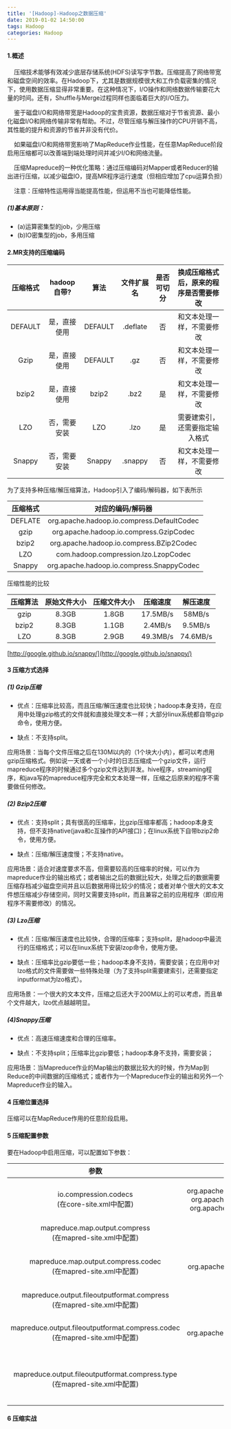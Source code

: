 ```yaml
---
title: '[Hadoop]-Hadoop之数据压缩'
date: 2019-01-02 14:50:00
tags: Hadoop
categories: Hadoop
---
```

#### 1.概述

&nbsp;&nbsp;&nbsp;&nbsp;压缩技术能够有效减少底层存储系统(HDFS)读写字节数。压缩提高了网络带宽和磁盘空间的效率。在Hadoop下，尤其是数据规模很大和工作负载密集的情况下，使用数据压缩显得非常重要。在这种情况下，I/O操作和网络数据传输要花大量的时间。还有，Shuffle与Merge过程同样也面临着巨大的I/O压力。

&nbsp;&nbsp;&nbsp;&nbsp;鉴于磁盘I/O和网络带宽是Hadoop的宝贵资源，数据压缩对于节省资源、最小化磁盘I/O和网络传输非常有帮助。不过，尽管压缩与解压操作的CPU开销不高，其性能的提升和资源的节省并非没有代价。

&nbsp;&nbsp;&nbsp;&nbsp;如果磁盘I/O和网络带宽影响了MapReduce作业性能，在任意MapReduce阶段启用压缩都可以改善端到端处理时间并减少I/O和网络流量。

&nbsp;&nbsp;&nbsp;&nbsp;压缩Mapreduce的一种优化策略：通过压缩编码对Mapper或者Reducer的输出进行压缩，以减少磁盘IO，提高MR程序运行速度（但相应增加了cpu运算负担）

&nbsp;&nbsp;&nbsp;&nbsp;注意：压缩特性运用得当能提高性能，但运用不当也可能降低性能。

##### (1)基本原则：
* (a)运算密集型的job，少用压缩
* (b)IO密集型的job，多用压缩

#### 2.MR支持的压缩编码

|压缩格式|hadoop自带?|算法|文件扩展名|是否可切分|换成压缩格式后，原来的程序是否需要修改|
|:-:|:-:|:-:|:-:|:-:|:-:|
|DEFAULT|是，直接使用|DEFAULT|.deflate|否|和文本处理一样，不需要修改|
|Gzip|是，直接使用|DEFAULT|.gz|否|和文本处理一样，不需要修改|
|bzip2|是，直接使用|bzip2|.bz2|是|和文本处理一样，不需要修改|
|LZO|否，需要安装|LZO|.lzo|是|需要建索引，还需要指定输入格式|
|Snappy|否，需要安装|Snappy|.snappy|否|和文本处理一样，不需要修改|

为了支持多种压缩/解压缩算法，Hadoop引入了编码/解码器，如下表所示

|压缩格式|对应的编码/解码器|
|:-:|:-:|
|DEFLATE|org.apache.hadoop.io.compress.DefaultCodec|
|gzip|org.apache.hadoop.io.compress.GzipCodec|
|bzip2|org.apache.hadoop.io.compress.BZip2Codec|
|LZO|com.hadoop.compression.lzo.LzopCodec|
|Snappy|org.apache.hadoop.io.compress.SnappyCodec|

压缩性能的比较

|压缩算法|原始文件大小|压缩文件大小|压缩速度|解压速度|
|:-:|:-:|:-:|:-:|:-:|
|gzip|8.3GB|1.8GB|17.5MB/s|58MB/s|
|bzip2|8.3GB|1.1GB|2.4MB/s|9.5MB/s|
|LZO|8.3GB|2.9GB|49.3MB/s|74.6MB/s|
[http://google.github.io/snappy/](http://google.github.io/snappy/)

#### 3 压缩方式选择

##### (1) Gzip压缩
* 优点：压缩率比较高，而且压缩/解压速度也比较快；hadoop本身支持，在应用中处理gzip格式的文件就和直接处理文本一样；大部分linux系统都自带gzip命令，使用方便。

* 缺点：不支持split。

应用场景：当每个文件压缩之后在130M以内的（1个块大小内），都可以考虑用gzip压缩格式。例如说一天或者一个小时的日志压缩成一个gzip文件，运行mapreduce程序的时候通过多个gzip文件达到并发。hive程序，streaming程序，和java写的mapreduce程序完全和文本处理一样，压缩之后原来的程序不需要做任何修改。

##### (2) Bzip2压缩

* 优点：支持split；具有很高的压缩率，比gzip压缩率都高；hadoop本身支持，但不支持native(java和c互操作的API接口)；在linux系统下自带bzip2命令，使用方便。

* 缺点：压缩/解压速度慢；不支持native。

应用场景：适合对速度要求不高，但需要较高的压缩率的时候，可以作为mapreduce作业的输出格式；或者输出之后的数据比较大，处理之后的数据需要压缩存档减少磁盘空间并且以后数据用得比较少的情况；或者对单个很大的文本文件想压缩减少存储空间，同时又需要支持split，而且兼容之前的应用程序（即应用程序不需要修改）的情况。

##### (3) Lzo压缩

* 优点：压缩/解压速度也比较快，合理的压缩率；支持split，是hadoop中最流行的压缩格式；可以在linux系统下安装lzop命令，使用方便。

* 缺点：压缩率比gzip要低一些；hadoop本身不支持，需要安装；在应用中对lzo格式的文件需要做一些特殊处理（为了支持split需要建索引，还需要指定inputformat为lzo格式）。

应用场景：一个很大的文本文件，压缩之后还大于200M以上的可以考虑，而且单个文件越大，lzo优点越越明显。

##### (4)Snappy压缩

* 优点：高速压缩速度和合理的压缩率。

* 缺点：不支持split；压缩率比gzip要低；hadoop本身不支持，需要安装；

应用场景：当Mapreduce作业的Map输出的数据比较大的时候，作为Map到Reduce的中间数据的压缩格式；或者作为一个Mapreduce作业的输出和另外一个Mapreduce作业的输入。

#### 4 压缩位置选择

压缩可以在MapReduce作用的任意阶段启用。

#### 5 压缩配置参数

要在Hadoop中启用压缩，可以配置如下参数：

|参数|默认值|阶段|建议|
|:-:|:-:|:-:|:-:|
|io.compression.codecs<br>(在core-site.xml中配置)|org.apache.hadoop.io.compress.DefaultCodec, org.apache.hadoop.io.compress.GzipCodec, org.apache.hadoop.io.compress.BZip2Codec|输入压缩|Hadoop使用文件扩展名判断是否支持某种编解码器|
|mapreduce.map.output.compress<br>(在mapred-site.xml中配置)|false|mapper输出|这个参数设为true启用压缩|
|mapreduce.map.output.compress.codec<br>(在mapred-site.xml中配置)|org.apache.hadoop.io.compress.DefaultCodec|mapper输出|使用LZO或snappy编解码器在此阶段压缩数据|
|mapreduce.output.fileoutputformat.compress<br>(在mapred-site.xml中配置)|false|reducer输出|这个参数设为true启用压缩|
|mapreduce.output.fileoutputformat.compress.codec<br>(在mapred-site.xml中配置)|org.apache.hadoop.io.compress. DefaultCodec|reducer输出|使用标准工具或者编解码器，如gzip和bzip2|
|mapreduce.output.fileoutputformat.compress.type<br>(在mapred-site.xml中配置)|RECORD|reducer输出|SequenceFile输出使用的压缩类型：NONE和BLOCK|

#### 6 压缩实战

